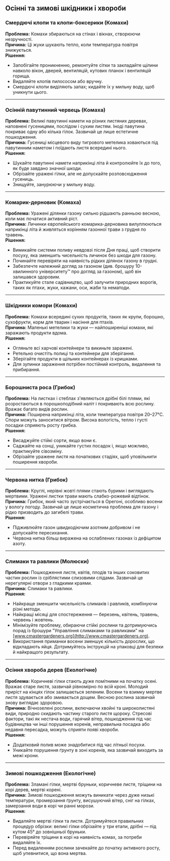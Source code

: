 ## Осінні та зимові шкідники і хвороби

### Смердючі клопи та клопи-боксерики (Комахи)
**Проблема:** Комахи збираються на стінах і вікнах, створюючи незручності.  
**Причина:** Ці жуки шукають тепло, коли температура повітря знижується.  
**Рішення:**
- Запобігайте проникненню, ремонтуйте сітки та закладайте щілини навколо вікон, дверей, вентиляцій, кутових планок і вентиляцій горища.
- Видаляйте клопів пилососом або вручну.
- Смердючі клопи виділяють запах; кидайте їх у мильну воду, щоб уникнути цього.

---

### Осінній павутинний червець (Комаха)
**Проблема:** Великі павутинні намети на різних листяних деревах, наповнені гусеницями, послідом і сухим листям. Іноді павутина покриває одну або кілька гілок. Зазвичай це лише естетичне пошкодження.  
**Причина:** Гусениці місцевого виду тигрового метелика ховаються під павутинним наметом і поїдають листя всередині нього.  
**Рішення:**
- Шукайте павутинні намети наприкінці літа й контролюйте їх до того, як буде завдано значної шкоди.
- Обрізайте уражені гілки, але не допускайте розповсюдження гусениць.
- Знищуйте, занурюючи у мильну воду.

---

### Комарик-дерновик (Комаха)
**Проблема:** Уражені ділянки газону сильно рідшають ранньою весною, коли має початися активний ріст.  
**Причина:** Личинки європейського комарика-дерновика вилуплюються наприкінці літа й живляться корінням газонної трави з грудня по травень.  
**Рішення:**
- Вимикайте системи поливу невдовзі після Дня праці, щоб створити посуху, яка зменшить чисельність личинок без шкоди для газону.
- Починайте перевіряти на наявність рідких ділянок газону в грудні.
- Забезпечте належний догляд за газоном (див. брошуру 10-хвилинного університету™ про догляд за газоном), щоб він залишався здоровим.
- Практикуйте стале садівництво, щоб залучити природних ворогів, таких як птахи, жуки, кажани, оси, жаби та нематоди.

---

### Шкідники комори (Комахи)
**Проблема:** Комахи всередині сухих продуктів, таких як крупи, борошно, сухофрукти, корм для тварин і насіння для птахів.  
**Причина:** Маленькі метелики та жуки — найпоширеніші комахи, які заражають продукти вдома.  
**Рішення:**
- Огляньте всі харчові контейнери та викиньте заражені.
- Ретельно очистіть полиці та контейнери для зберігання.
- Зберігайте продукти в щільних контейнерах із кришками.
- Для зупинки зараження потрібен постійний контроль, видалення та прибирання.

---

### Борошниста роса (Грибок)
**Проблема:** На листках і стеблах з'являються дрібні білі плями, які розростаються в порошкоподібний наліт і покривають всю рослину. Вражає багато видів рослин.  
**Причина:** Поширена наприкінці літа, коли температура повітря 20–27°C. Спори можуть заноситися вітром. Висока вологість, тепло і густі посадки сприяють росту грибка.  
**Рішення:**
- Висаджуйте стійкі сорти, якщо вони є.
- Саджайте на сонці, уникайте густих посадок і, якщо можливо, практикуйте сівозміну.
- Обрізайте уражене листя на початкових стадіях, щоб уповільнити поширення хвороби.

---

### Червона нитка (Грибок)
**Проблема:** Круглі, нерівні жовті плями стають бурими і виглядають мертвими. Уражені листки трави мають слабко-рожевий відтінок.  
**Причина:** Грибок, який часто зустрічається в Орегоні, особливо восени у вологу погоду. Зазвичай це лише косметична проблема для газону і рідко призводить до загибелі трави.  
**Рішення:**
- Підживлюйте газон швидкодіючим азотним добривом і не допускайте пересихання.
- Червона нитка більш виражена на ослаблених газонах із дефіцитом азоту.

---

### Слимаки та равлики (Молюски)
**Проблема:** Пошкодження листя, квітів, плодів та інших соковитих частин рослин із сріблястими слизовими слідами. Зазвичай це нерегулярні отвори з гладкими краями.  
**Причина:** Слимаки та равлики.  
**Рішення:**
- Найкраще зменшити чисельність слимаків і равликів, комбінуючи різні методи.
- Найкращі місяці для спостереження — березень, квітень, травень, червень і жовтень.
- Мінімізуйте проблему, обираючи стійкі рослини та дотримуючись порад із брошури "Управління слимаками та равликами" на [www.cmastergardeners.org](http://www.cmastergardeners.org).
- Використання приманки восени зменшує кількість дорослих, що відкладають яйця. Дотримуйтесь інструкцій на упаковці для безпеки й найкращого результату.

---

### Осіння хвороба дерев (Екологічне)
**Проблема:** Коричневі гілки стають дуже помітними на початку осені. Вражає старе листя, зазвичай рівномірно по всій кроні. Молодий приріст на кінцях гілок залишається зеленим. Восени та взимку мертве листя здувається або змивається дощем. Весною рослина зазвичай знову виглядає здоровою.  
**Причина:** Вічнозелені рослини, включаючи хвойні та широколистяні види, природно скидають частину старого листя щороку. Стресові фактори, такі як нестача води, гарячий вітер, пошкодження під час будівництва чи інші порушення коренів, неправильна посадка або недавня пересадка, можуть сприяти появі хвороби.  
**Рішення:**
- Додатковий полив може знадобитися під час літньої посухи.
- Уникайте порушення ґрунту в зоні коренів, яка зазвичай виходить за межі крони.

---

### Зимові пошкодження (Екологічне)
**Проблема:** Зламані гілки, мертві бруньки, коричневе листя, тріщини на корі дерев, мертві корені.  
**Причина:** Зимові пошкодження можуть виникати через дуже низькі температури, промерзання ґрунту, висушуючий вітер, сніг на гілках, замерзання води в корі чи ранні морози.  
**Рішення:**
- Видаляйте мертві гілки та листя. Дотримуйтеся правильних процедур обрізки: великі гілки обрізайте у три етапи, дрібні — під кутом 45° до зовнішньої бруньки.
- Перевіряйте тріщини в корі на наявність комах, за потреби видаляйте їх.
- Перед видаленням рослини зачекайте до початку активного росту, щоб упевнитися, що вона мертва.
